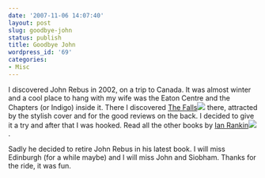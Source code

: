 ```yaml
---
date: '2007-11-06 14:07:40'
layout: post
slug: goodbye-john
status: publish
title: Goodbye John
wordpress_id: '69'
categories:
- Misc
---
```


I discovered John Rebus in 2002, on a trip to Canada. It was almost winter and a cool place to hang with my wife was the Eaton Centre and the Chapters (or Indigo) inside it. There I discovered [The Falls](http://www.amazon.com/gp/redirect.html?ie=UTF8&location=http%3A%2F%2Fwww.amazon.com%2FFalls-Ian-Rankin%2Fdp%2F0752877259%3Fie%3DUTF8%26s%3Dbooks%26qid%3D1194375773%26sr%3D8-3&tag=genedrift-20&linkCode=ur2&camp=1789&creative=9325)![](http://www.assoc-amazon.com/e/ir?t=genedrift-20&l=ur2&o=1) there, attracted by the stylish cover and for the good reviews on the back. I decided to give it a try and after that I was hooked. Read all the other books by [Ian Rankin](http://www.amazon.com/gp/search?ie=UTF8&keywords=ian%20rankin&tag=genedrift-20&index=blended&linkCode=ur2&camp=1789&creative=9325)![](http://www.assoc-amazon.com/e/ir?t=genedrift-20&l=ur2&o=1).

Sadly he decided to retire John Rebus in his latest book. I will miss Edinburgh (for a while maybe) and I will miss John and Siobham. Thanks for the ride, it was fun.

